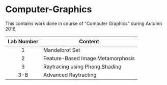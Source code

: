 # Computer-Graphics

This contains work done in course of "Computer Graphics" during Autumn 2016.

|Lab Number|Content|
|:-----:|------|
|1|Mandelbrot Set|
|2|Feature-Based Image Metamorphosis|
|3|Raytracing using [Phong Shading](https://en.wikipedia.org/wiki/Phong_shading)|
|3-B|Advanced Raytracting|
